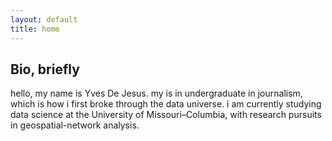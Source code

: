 ```yaml
---
layout: default
title: home
---
```


## Bio, briefly

hello, my name is Yves De Jesus. my is in undergraduate in journalism, which is how i first broke through the data universe. i am currently studying data science at the University of Missouri–Columbia, with research pursuits in geospatial-network analysis. 


